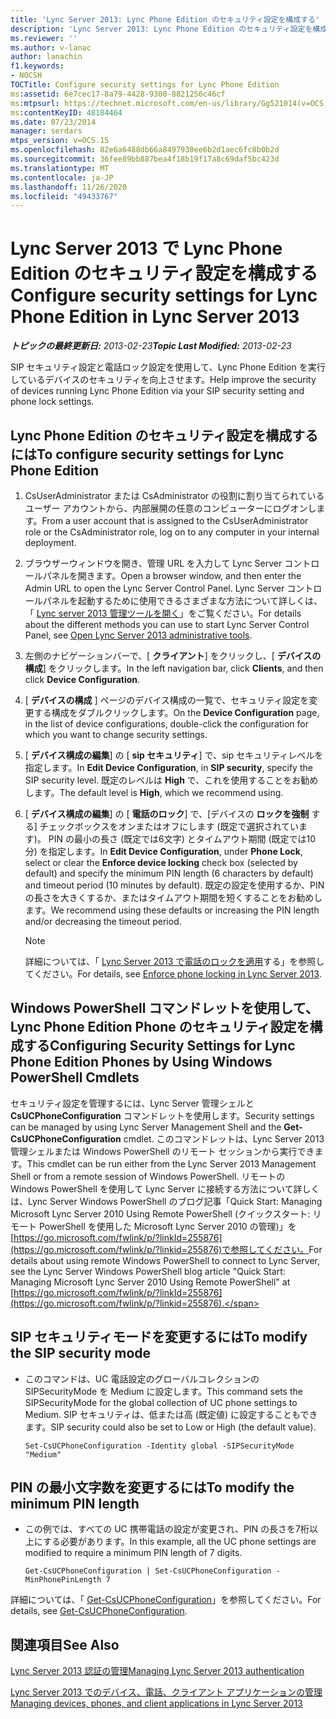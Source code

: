 ```yaml
---
title: 'Lync Server 2013: Lync Phone Edition のセキュリティ設定を構成する'
description: 'Lync Server 2013: Lync Phone Edition のセキュリティ設定を構成します。'
ms.reviewer: ''
ms.author: v-lanac
author: lanachin
f1.keywords:
- NOCSH
TOCTitle: Configure security settings for Lync Phone Edition
ms:assetid: 6e7cec17-8a79-4428-9300-8821256c46cf
ms:mtpsurl: https://technet.microsoft.com/en-us/library/Gg521014(v=OCS.15)
ms:contentKeyID: 48184464
ms.date: 07/23/2014
manager: serdars
mtps_version: v=OCS.15
ms.openlocfilehash: 82e6a6488db66a8497930ee6b2d1aec6fc8b0b2d
ms.sourcegitcommit: 36fee89bb887bea4f18b19f17a8c69daf5bc423d
ms.translationtype: MT
ms.contentlocale: ja-JP
ms.lasthandoff: 11/26/2020
ms.locfileid: "49433767"
---
```

# <a name="configure-security-settings-for-lync-phone-edition-in-lync-server-2013"></a><span data-ttu-id="7e988-103">Lync Server 2013 で Lync Phone Edition のセキュリティ設定を構成する</span><span class="sxs-lookup"><span data-stu-id="7e988-103">Configure security settings for Lync Phone Edition in Lync Server 2013</span></span>

<div data-xmlns="http://www.w3.org/1999/xhtml">

<div class="topic" data-xmlns="http://www.w3.org/1999/xhtml" data-msxsl="urn:schemas-microsoft-com:xslt" data-cs="https://msdn.microsoft.com/">

<div data-asp="https://msdn2.microsoft.com/asp">



</div>

<div id="mainSection">

<div id="mainBody"><span data-ttu-id="7e988-104">

<span> </span></span><span class="sxs-lookup"><span data-stu-id="7e988-104">

<span> </span></span></span>

<span data-ttu-id="7e988-105">_**トピックの最終更新日:** 2013-02-23_</span><span class="sxs-lookup"><span data-stu-id="7e988-105">_**Topic Last Modified:** 2013-02-23_</span></span>

<span data-ttu-id="7e988-106">SIP セキュリティ設定と電話ロック設定を使用して、Lync Phone Edition を実行しているデバイスのセキュリティを向上させます。</span><span class="sxs-lookup"><span data-stu-id="7e988-106">Help improve the security of devices running Lync Phone Edition via your SIP security setting and phone lock settings.</span></span>

<div>

## <a name="to-configure-security-settings-for-lync-phone-edition"></a><span data-ttu-id="7e988-107">Lync Phone Edition のセキュリティ設定を構成するには</span><span class="sxs-lookup"><span data-stu-id="7e988-107">To configure security settings for Lync Phone Edition</span></span>

1.  <span data-ttu-id="7e988-108">CsUserAdministrator または CsAdministrator の役割に割り当てられているユーザー アカウントから、内部展開の任意のコンピューターにログオンします。</span><span class="sxs-lookup"><span data-stu-id="7e988-108">From a user account that is assigned to the CsUserAdministrator role or the CsAdministrator role, log on to any computer in your internal deployment.</span></span>

2.  <span data-ttu-id="7e988-109">ブラウザーウィンドウを開き、管理 URL を入力して Lync Server コントロールパネルを開きます。</span><span class="sxs-lookup"><span data-stu-id="7e988-109">Open a browser window, and then enter the Admin URL to open the Lync Server Control Panel.</span></span> <span data-ttu-id="7e988-110">Lync Server コントロールパネルを起動するために使用できるさまざまな方法について詳しくは、「 [Lync server 2013 管理ツールを開く](lync-server-2013-open-lync-server-administrative-tools.md)」をご覧ください。</span><span class="sxs-lookup"><span data-stu-id="7e988-110">For details about the different methods you can use to start Lync Server Control Panel, see [Open Lync Server 2013 administrative tools](lync-server-2013-open-lync-server-administrative-tools.md).</span></span>

3.  <span data-ttu-id="7e988-111">左側のナビゲーションバーで、[ **クライアント**] をクリックし、[ **デバイスの構成**] をクリックします。</span><span class="sxs-lookup"><span data-stu-id="7e988-111">In the left navigation bar, click **Clients**, and then click **Device Configuration**.</span></span>

4.  <span data-ttu-id="7e988-112">[ **デバイスの構成** ] ページのデバイス構成の一覧で、セキュリティ設定を変更する構成をダブルクリックします。</span><span class="sxs-lookup"><span data-stu-id="7e988-112">On the **Device Configuration** page, in the list of device configurations, double-click the configuration for which you want to change security settings.</span></span>

5.  <span data-ttu-id="7e988-113">[ **デバイス構成の編集**] の [ **sip セキュリティ**] で、sip セキュリティレベルを指定します。</span><span class="sxs-lookup"><span data-stu-id="7e988-113">In **Edit Device Configuration**, in **SIP security**, specify the SIP security level.</span></span> <span data-ttu-id="7e988-114">既定のレベルは **High** で、これを使用することをお勧めします。</span><span class="sxs-lookup"><span data-stu-id="7e988-114">The default level is **High**, which we recommend using.</span></span>

6.  <span data-ttu-id="7e988-115">[ **デバイス構成の編集**] の [ **電話のロック**] で、[デバイスの **ロックを強制** する] チェックボックスをオンまたはオフにします (既定で選択されています)。 PIN の最小の長さ (既定では6文字) とタイムアウト期間 (既定では10分) を指定します。</span><span class="sxs-lookup"><span data-stu-id="7e988-115">In **Edit Device Configuration**, under **Phone Lock**, select or clear the **Enforce device locking** check box (selected by default) and specify the minimum PIN length (6 characters by default) and timeout period (10 minutes by default).</span></span> <span data-ttu-id="7e988-116">既定の設定を使用するか、PIN の長さを大きくするか、またはタイムアウト期間を短くすることをお勧めします。</span><span class="sxs-lookup"><span data-stu-id="7e988-116">We recommend using these defaults or increasing the PIN length and/or decreasing the timeout period.</span></span>
    
    <div>
    

    > [!NOTE]  
    > <span data-ttu-id="7e988-117">詳細については、「 <A href="lync-server-2013-enforce-phone-locking.md">Lync Server 2013 で電話のロックを適用</A>する」を参照してください。</span><span class="sxs-lookup"><span data-stu-id="7e988-117">For details, see <A href="lync-server-2013-enforce-phone-locking.md">Enforce phone locking in Lync Server 2013</A>.</span></span>

    
    </div>

</div>

<div>

## <a name="configuring-security-settings-for-lync-phone-edition-phones-by-using-windows-powershell-cmdlets"></a><span data-ttu-id="7e988-118">Windows PowerShell コマンドレットを使用して、Lync Phone Edition Phone のセキュリティ設定を構成する</span><span class="sxs-lookup"><span data-stu-id="7e988-118">Configuring Security Settings for Lync Phone Edition Phones by Using Windows PowerShell Cmdlets</span></span>

<span data-ttu-id="7e988-119">セキュリティ設定を管理するには、Lync Server 管理シェルと **CsUCPhoneConfiguration** コマンドレットを使用します。</span><span class="sxs-lookup"><span data-stu-id="7e988-119">Security settings can be managed by using Lync Server Management Shell and the **Get-CsUCPhoneConfiguration** cmdlet.</span></span> <span data-ttu-id="7e988-120">このコマンドレットは、Lync Server 2013 管理シェルまたは Windows PowerShell のリモート セッションから実行できます。</span><span class="sxs-lookup"><span data-stu-id="7e988-120">This cmdlet can be run either from the Lync Server 2013 Management Shell or from a remote session of Windows PowerShell.</span></span> <span data-ttu-id="7e988-121">リモートの Windows PowerShell を使用して Lync Server に接続する方法について詳しくは、Lync Server Windows PowerShell のブログ記事「Quick Start: Managing Microsoft Lync Server 2010 Using Remote PowerShell (クイックスタート: リモート PowerShell を使用した Microsoft Lync Server 2010 の管理)」を[https://go.microsoft.com/fwlink/p/?linkId=255876](https://go.microsoft.com/fwlink/p/?linkid=255876)で参照してください。</span><span class="sxs-lookup"><span data-stu-id="7e988-121">For details about using remote Windows PowerShell to connect to Lync Server, see the Lync Server Windows PowerShell blog article "Quick Start: Managing Microsoft Lync Server 2010 Using Remote PowerShell" at [https://go.microsoft.com/fwlink/p/?linkId=255876](https://go.microsoft.com/fwlink/p/?linkid=255876).</span></span>

<div>

## <a name="to-modify-the-sip-security-mode"></a><span data-ttu-id="7e988-122">SIP セキュリティモードを変更するには</span><span class="sxs-lookup"><span data-stu-id="7e988-122">To modify the SIP security mode</span></span>

  - <span data-ttu-id="7e988-123">このコマンドは、UC 電話設定のグローバルコレクションの SIPSecurityMode を Medium に設定します。</span><span class="sxs-lookup"><span data-stu-id="7e988-123">This command sets the SIPSecurityMode for the global collection of UC phone settings to Medium.</span></span> <span data-ttu-id="7e988-124">SIP セキュリティは、低または高 (既定値) に設定することもできます。</span><span class="sxs-lookup"><span data-stu-id="7e988-124">SIP security could also be set to Low or High (the default value).</span></span>
    
        Set-CsUCPhoneConfiguration -Identity global -SIPSecurityMode "Medium"

</div>

<div>

## <a name="to-modify-the-minimum-pin-length"></a><span data-ttu-id="7e988-125">PIN の最小文字数を変更するには</span><span class="sxs-lookup"><span data-stu-id="7e988-125">To modify the minimum PIN length</span></span>

  - <span data-ttu-id="7e988-126">この例では、すべての UC 携帯電話の設定が変更され、PIN の長さを7桁以上にする必要があります。</span><span class="sxs-lookup"><span data-stu-id="7e988-126">In this example, all the UC phone settings are modified to require a minimum PIN length of 7 digits.</span></span>
    
        Get-CsUCPhoneConfiguration | Set-CsUCPhoneConfiguration -MinPhonePinLength 7

</div>

<span data-ttu-id="7e988-127">詳細については、「 [Get-CsUCPhoneConfiguration](https://docs.microsoft.com/powershell/module/skype/Get-CsUCPhoneConfiguration)」を参照してください。</span><span class="sxs-lookup"><span data-stu-id="7e988-127">For details, see [Get-CsUCPhoneConfiguration](https://docs.microsoft.com/powershell/module/skype/Get-CsUCPhoneConfiguration).</span></span>

</div>

<div>

## <a name="see-also"></a><span data-ttu-id="7e988-128">関連項目</span><span class="sxs-lookup"><span data-stu-id="7e988-128">See Also</span></span>


[<span data-ttu-id="7e988-129">Lync Server 2013 認証の管理</span><span class="sxs-lookup"><span data-stu-id="7e988-129">Managing Lync Server 2013 authentication</span></span>](lync-server-2013-managing-lync-server-authentication.md)  


[<span data-ttu-id="7e988-130">Lync Server 2013 でのデバイス、電話、クライアント アプリケーションの管理</span><span class="sxs-lookup"><span data-stu-id="7e988-130">Managing devices, phones, and client applications in Lync Server 2013</span></span>](lync-server-2013-managing-devices-phones-and-client-applications.md)  
  

<span data-ttu-id="7e988-131"></div>

</div>

<span> </span>

</div>

</div>

</span><span class="sxs-lookup"><span data-stu-id="7e988-131"></div>

</div>

<span> </span>

</div>

</div>

</span></span></div>

